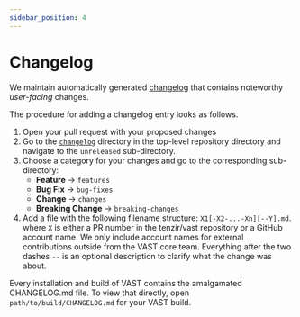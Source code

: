 ```yaml
---
sidebar_position: 4
---
```


# Changelog

We maintain automatically generated [changelog](/changelog) that contains
noteworthy *user-facing* changes.

The procedure for adding a changelog entry looks as follows.

1. Open your pull request with your proposed changes
2. Go to the [`changelog`](https://github.com/tenzir/vast/tree/master/changelog)
   directory in the top-level repository directory and navigate to the
   `unreleased` sub-directory.
3. Choose a category for your changes and go to the corresponding sub-directory:
   - **Feature** → `features`
   - **Bug Fix** → `bug-fixes`
   - **Change** → `changes`
   - **Breaking Change** → `breaking-changes`
4. Add a file with the following filename structure: `X1[-X2-...-Xn][--Y].md`.
   where `X` is either a PR number in the tenzir/vast repository or a GitHub
   account name. We only include account names for external contributions
   outside from the VAST core team. Everything after the two dashes `--` is an
   optional description to clarify what the change was about.

Every installation and build of VAST contains the amalgamated CHANGELOG.md file.
To view that directly, open `path/to/build/CHANGELOG.md` for your VAST build.
